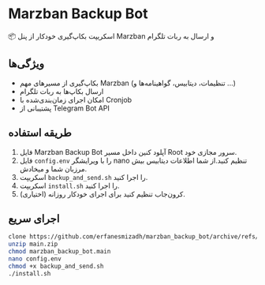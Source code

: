 # Marzban Backup Bot

📦 اسکریپت بکاپ‌گیری خودکار از پنل Marzban و ارسال به ربات تلگرام

## ویژگی‌ها

- بکاپ‌گیری از مسیرهای مهم Marzban (تنظیمات، دیتابیس، گواهینامه‌ها و ...)
- ارسال بکاپ‌ها به ربات تلگرام
- امکان اجرای زمان‌بندی‌شده با Cronjob
- پشتیبانی از Telegram Bot API

## طریقه استفاده
1. فایل Marzban Backup Bot آپلود کنین داخل مسیر Root سرور مجازی خود.
2. فایل `config.env` را با ویرایشگر nano تنظیم کنید.از شما اطلاعات دیتابیس بیش مرزبان شما و میخادش.
3. اسکریپت `backup_and_send.sh` را اجرا کنید.
4. اسکریپت `install.sh` را اجرا کنید.
5. (اختیاری) کرون‌جاب تنظیم کنید برای اجرای خودکار روزانه.

## اجرای سریع

```bash
clone https://github.com/erfanesmizadh/marzban_backup_bot/archive/refs/heads/main.zip
unzip main.zip
chmod marzban_backup_bot.main
nano config.env
chmod +x backup_and_send.sh
./install.sh

